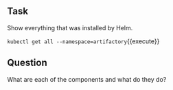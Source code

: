 ## Task

Show everything that was installed by Helm.

`kubectl get all --namespace=artifactory`{{execute}}

## Question

What are each of the components and what do they do?